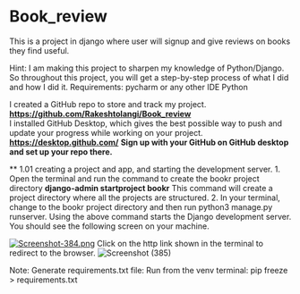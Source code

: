 
# Book_review
This is a project in django where user will signup and give reviews on books they find useful.


Hint: I am making this project to sharpen my knowledge of Python/Django. So throughout this project, you will get a step-by-step process of what I did and how I did it.
Requirements:
pycharm or any other IDE 
Python 

I created a GitHub repo to store and track my project. **https://github.com/Rakeshtolangi/Book_review**   
I installed GitHub Desktop, which gives the best possible way to push and update your progress while working on your project. **https://desktop.github.com/**
**Sign up with your GitHub on GitHub desktop and set up your repo there.**

** 1.01 creating a project and app, and starting the development server.
    1. Open the terminal and run the command to create the bookr project directory
    **django-admin startproject bookr**
    This command will create a project directory where all the projects are structured.
    2. In your terminal, change to the bookr project directory and then run
            python3 manage.py runserver.
    Using the above command starts the Django development server.
You should see the following screen on your machine.


[![Screenshot-384.png](https://i.postimg.cc/y6RMqgbx/Screenshot-384.png)](https://postimg.cc/LhHCLXRF)
Click on the http link shown in the terminal to redirect to the browser.
![Screenshot (385)](https://github.com/Rakeshtolangi/Book_review/assets/37937939/bea9db27-e72b-4b7b-a0d9-a422603cfa10)




Note: Generate requirements.txt file: Run from the venv terminal:  pip freeze > requirements.txt
